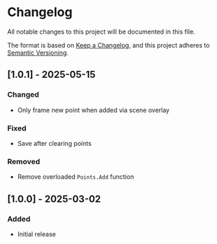 # Changelog

All notable changes to this project will be documented in this file.

The format is based on [Keep a Changelog](https://keepachangelog.com/en/1.1.0/),
and this project adheres to [Semantic Versioning](https://semver.org/spec/v2.0.0.html).

## [1.0.1] - 2025-05-15

### Changed

- Only frame new point when added via scene overlay

### Fixed

- Save after clearing points

### Removed

- Remove overloaded `Points.Add` function

## [1.0.0] - 2025-03-02

### Added

- Initial release
